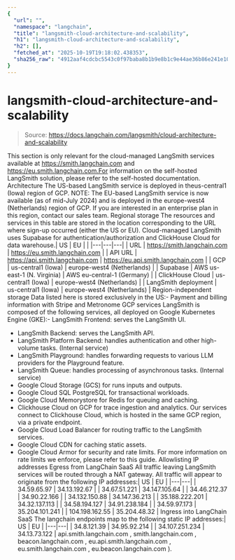 ```yaml
---
{
  "url": "",
  "namespace": "langchain",
  "title": "langsmith-cloud-architecture-and-scalability",
  "h1": "langsmith-cloud-architecture-and-scalability",
  "h2": [],
  "fetched_at": "2025-10-19T19:18:02.438353",
  "sha256_raw": "4912aaf4cdcbc5543c0f97baba8b1b9e8b1c9e44ae36b86e241e103cafcb091b"
}
---
```


# langsmith-cloud-architecture-and-scalability

> Source: https://docs.langchain.com/langsmith/cloud-architecture-and-scalability

This section is only relevant for the cloud-managed LangSmith services available at https://smith.langchain.com and https://eu.smith.langchain.com.For information on the self-hosted LangSmith solution, please refer to the self-hosted documentation.
Architecture
The US-based LangSmith service is deployed in theus-central1
(Iowa) region of GCP.
NOTE: The EU-based LangSmith service is now available (as of mid-July 2024) and is deployed in the europe-west4
(Netherlands) region of GCP. If you are interested in an enterprise plan in this region, contact our sales team.
Regional storage
The resources and services in this table are stored in the location corresponding to the URL where sign-up occurred (either the US or EU). Cloud-managed LangSmith uses Supabase for authentication/authorization and ClickHouse Cloud for data warehouse.| US | EU | |
|---|---|---|
| URL | https://smith.langchain.com | https://eu.smith.langchain.com |
| API URL | https://api.smith.langchain.com | https://eu.api.smith.langchain.com |
| GCP | us-central1 (Iowa) | europe-west4 (Netherlands) |
| Supabase | AWS us-east-1 (N. Virginia) | AWS eu-central-1 (Germany) |
| ClickHouse Cloud | us-central1 (Iowa) | europe-west4 (Netherlands) |
| LangSmith deployment | us-central1 (Iowa) | europe-west4 (Netherlands) |
Region-independent storage
Data listed here is stored exclusively in the US:- Payment and billing information with Stripe and Metronome
GCP services
LangSmith is composed of the following services, all deployed on Google Kubernetes Engine (GKE):- LangSmith Frontend: serves the LangSmith UI.
- LangSmith Backend: serves the LangSmith API.
- LangSmith Platform Backend: handles authentication and other high-volume tasks. (Internal service)
- LangSmith Playground: handles forwarding requests to various LLM providers for the Playground feature.
- LangSmith Queue: handles processing of asynchronous tasks. (Internal service)
- Google Cloud Storage (GCS) for runs inputs and outputs.
- Google Cloud SQL PostgreSQL for transactional workloads.
- Google Cloud Memorystore for Redis for queuing and caching.
- Clickhouse Cloud on GCP for trace ingestion and analytics. Our services connect to Clickhouse Cloud, which is hosted in the same GCP region, via a private endpoint.
- Google Cloud Load Balancer for routing traffic to the LangSmith services.
- Google Cloud CDN for caching static assets.
- Google Cloud Armor for security and rate limits. For more information on rate limits we enforce, please refer to this guide.
Allowlisting IP addresses
Egress from LangChain SaaS
All traffic leaving LangSmith services will be routed through a NAT gateway. All traffic will appear to originate from the following IP addresses:| US | EU |
|---|---|
| 34.59.65.97 | 34.13.192.67 |
| 34.67.51.221 | 34.147.105.64 |
| 34.46.212.37 | 34.90.22.166 |
| 34.132.150.88 | 34.147.36.213 |
| 35.188.222.201 | 34.32.137.113 |
| 34.58.194.127 | 34.91.238.184 |
| 34.59.97.173 | 35.204.101.241 |
| 104.198.162.55 | 35.204.48.32 |
Ingress into LangChain SaaS
The langchain endpoints map to the following static IP addresses:| US | EU |
|---|---|
| 34.8.121.39 | 34.95.92.214 |
| 34.107.251.234 | 34.13.73.122 |
api.smith.langchain.com
, smith.langchain.com
, beacon.langchain.com
, eu.api.smith.langchain.com
, eu.smith.langchain.com
, eu.beacon.langchain.com
).